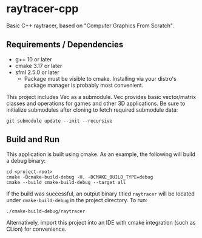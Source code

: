 # raytracer-cpp
Basic C++ raytracer, based on "Computer Graphics From Scratch".

## Requirements / Dependencies
* g++ 10 or later
* cmake 3.17 or later
* sfml 2.5.0 or later
    * Package must be visible to cmake. Installing via your distro's package
      manager is probably most convenient.

This project includes Vec as a submodule. Vec provides basic vector/matrix
classes and operations for games and other 3D applications. Be sure to
initialize submodules after cloning to fetch required submodule data:
```
git submodule update --init --recursive
```

## Build and Run
This application is built using cmake. As an example, the following will build
a debug binary:

```
cd <project-root>
cmake -Bcmake-build-debug -H. -DCMAKE_BUILD_TYPE=debug
cmake --build cmake-build-debug --target all
```

If the build was successful, an output binary titled `raytracer` will be located
under `cmake-build-debug` in the project directory. To run:

```
./cmake-build-debug/raytracer
```

Alternatively, import this project into an IDE with cmake integration (such as
CLion) for convenience.
